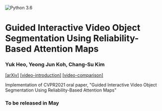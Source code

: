 ![Python 3.6](https://img.shields.io/badge/python-3.6-green.svg)
# Guided Interactive Video Object Segmentation Using Reliability-Based Attention Maps
### Yuk Heo, Yeong Jun Koh, Chang-Su Kim


[[arXiv]](https://arxiv.org/abs/2007.08139)
[[video-introduction]](https://www.youtube.com/watch?v=J_Gc0N3aXXo&ab_channel=YukHeo)
[[video-comparison]](https://www.youtube.com/watch?v=-kcqDb96Y0Q&t=54s&ab_channel=YukHeo)

<!--
[[Project page]](http://mcl.korea.ac.kr/yukheo_eccv2020/)
-->

Implementation of CVPR2021 oral paper, "Guided Interactive Video Object Segmentation Using Reliability-Based Attention Maps"

### To be released in May
